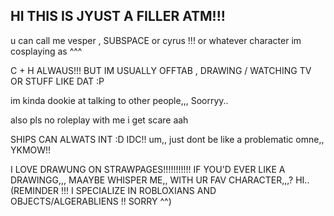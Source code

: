 ## HI THIS IS JYUST A FILLER ATM!!!
[](https://i.postimg.cc/YCdJ7x7b/95a7723f.gif)
u can call me vesper , SUBSPACE or cyrus !!! or whatever character im cosplaying as ^^^

C + H ALWAUS!!! BUT IM USUALLY OFFTAB , DRAWING / WATCHING TV OR STUFF LIKE DAT :P

im kinda dookie at talking to other people,,, Soorryy..

also pls no roleplay with me i get scare aah

SHIPS CAN ALWATS INT :D IDC!! um,, just dont be like a problematic omne,, YKMOW!!

I LOVE DRAWUNG ON STRAWPAGES!!!!!!!!!!! IF YOU'D EVER LIKE A DRAWINGG,,, MAAYBE WHISPER ME,, WITH UR FAV CHARACTER,,,? HI.. (REMINDER !!! I SPECIALIZE IN ROBLOXIANS AND OBJECTS/ALGERABLIENS !! SORRY ^^)

<!--
**subfreak/SUBFREAK** is a ✨ _special_ ✨ repository because its `README.md` (this file) appears on your GitHub profile.

